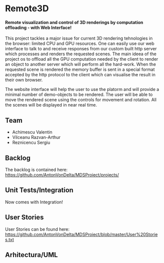 # Remote3D
#### Remote visualization and control of 3D renderings by computation offloading - with Web Interface!
This project tackles a major issue for current 3D rendering tehnologies in the browser: limited CPU and GPU resources. 
One can easily use our web interface to talk to and receive responses from our custom built http server which processes and renders the requested scenes.
The main ideea of the project os to offload all the GPU computation needed by the client to render an object to another server which will perform all the hard-work. When the requested scene is rendered the memory buffer is sent in a special format accepted by the http protocol to the client which can visualise the result in their own browser.

The website interface will help the user to use the platorm and will provide a minimal number of demo-objects to be rendered. The user will be able to move the rendered scene using the controls for movement and rotation. All the scenes will be displayed in near real time.

## Team
- Achimescu Valentin
- Vilceanu Razvan-Arthur
- Reznicencu Sergiu

## Backlog
The backlog is contained here: https://github.com/AntonVonDelta/MDSProiect/projects/

## Unit Tests/Integration
Now comes with Integration!

## User Stories
User Stories can be found here: https://github.com/AntonVonDelta/MDSProiect/blob/master/User%20Stories.txt

## Arhitectura/UML
